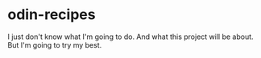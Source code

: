 # odin-recipes
I just don't know what I'm going to do. And what this project will be about. But I'm going to try my best.